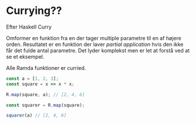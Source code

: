 # Currying??

Efter Haskell Curry

Omformer en funktion fra en der tager multiple parametre til en af højere orden. Resultatet er en funktion der laver _partial application_ hvis den ikke får det fulde antal parametre. Det lyder komplekst men er let at forstå ved at se et eksempel.

Alle Ramda funktioner er curried. 

```javascript
const a = [1, 2, 3];
const square = x => x * x;

R.map(square, a); // [2, 4, 6]

const squarer = R.map(square);

squarer(a) // [2, 4, 6]
```

